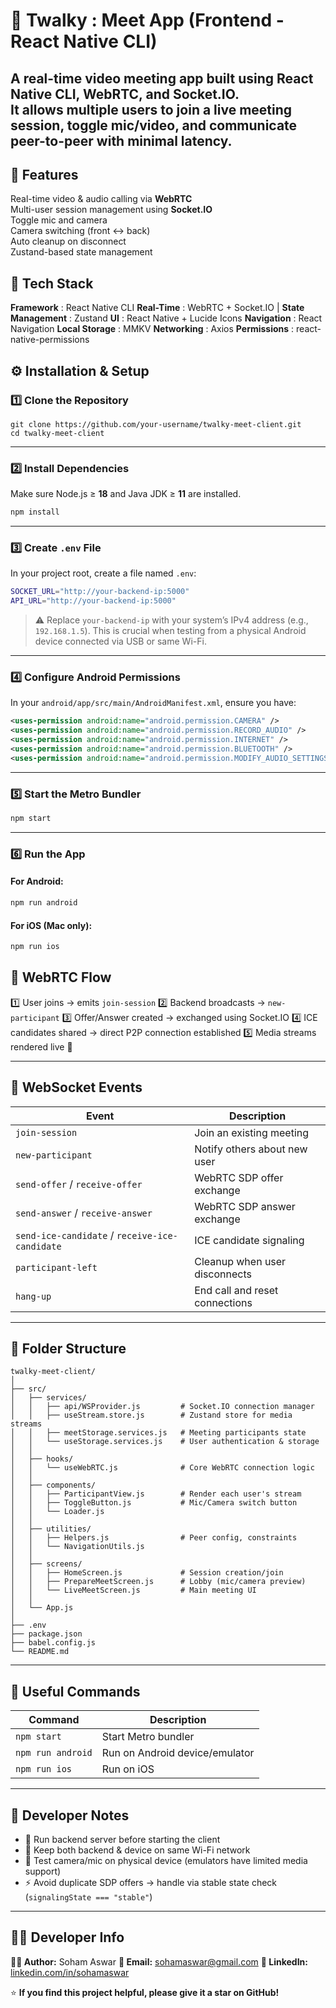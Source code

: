 # 🎥 Twalky : Meet App (Frontend - React Native CLI)

A **real-time video meeting app** built using **React Native CLI**, **WebRTC**, and **Socket.IO**.  
It allows multiple users to join a live meeting session, toggle mic/video, and communicate peer-to-peer with minimal latency.
---

## 🚀 Features

Real-time video & audio calling via **WebRTC**  
Multi-user session management using **Socket.IO**  
Toggle mic and camera  
Camera switching (front ↔ back)  
Auto cleanup on disconnect  
Zustand-based state management  

## 🧩 Tech Stack


 **Framework** : React Native CLI 
 **Real-Time** : WebRTC + Socket.IO |
 **State Management** : Zustand 
 **UI** : React Native + Lucide Icons 
 **Navigation** : React Navigation 
 **Local Storage** : MMKV 
 **Networking** : Axios 
 **Permissions** : react-native-permissions 

## ⚙️ Installation & Setup

### 1️⃣ Clone the Repository
```
git clone https://github.com/your-username/twalky-meet-client.git
cd twalky-meet-client
````

---

### 2️⃣ Install Dependencies

Make sure Node.js ≥ **18** and Java JDK ≥ **11** are installed.

```bash
npm install
```

---

### 3️⃣ Create `.env` File

In your project root, create a file named `.env`:

```bash
SOCKET_URL="http://your-backend-ip:5000"
API_URL="http://your-backend-ip:5000"
```

> ⚠️ Replace `your-backend-ip` with your system’s IPv4 address (e.g., `192.168.1.5`).
> This is crucial when testing from a physical Android device connected via USB or same Wi-Fi.

---

### 4️⃣ Configure Android Permissions

In your `android/app/src/main/AndroidManifest.xml`, ensure you have:

```xml
<uses-permission android:name="android.permission.CAMERA" />
<uses-permission android:name="android.permission.RECORD_AUDIO" />
<uses-permission android:name="android.permission.INTERNET" />
<uses-permission android:name="android.permission.BLUETOOTH" />
<uses-permission android:name="android.permission.MODIFY_AUDIO_SETTINGS" />
```

---

### 5️⃣ Start the Metro Bundler

```bash
npm start
```

---

### 6️⃣ Run the App

#### For Android:

```bash
npm run android
```

#### For iOS (Mac only):

```bash
npm run ios
```


## 🧠 WebRTC Flow

1️⃣ User joins → emits `join-session`
2️⃣ Backend broadcasts → `new-participant`
3️⃣ Offer/Answer created → exchanged using Socket.IO
4️⃣ ICE candidates shared → direct P2P connection established
5️⃣ Media streams rendered live 🎥

---

## 🔌 WebSocket Events

| Event                                          | Description                    |
| ---------------------------------------------- | ------------------------------ |
| `join-session`                                 | Join an existing meeting       |
| `new-participant`                              | Notify others about new user   |
| `send-offer` / `receive-offer`                 | WebRTC SDP offer exchange      |
| `send-answer` / `receive-answer`               | WebRTC SDP answer exchange     |
| `send-ice-candidate` / `receive-ice-candidate` | ICE candidate signaling        |
| `participant-left`                             | Cleanup when user disconnects  |
| `hang-up`                                      | End call and reset connections |

---

## 🧱 Folder Structure

```
twalky-meet-client/
│
├── src/
│   ├── services/
│   │   ├── api/WSProvider.js         # Socket.IO connection manager
│   │   ├── useStream.store.js        # Zustand store for media streams
│   │   ├── meetStorage.services.js   # Meeting participants state
│   │   └── useStorage.services.js    # User authentication & storage
│   │
│   ├── hooks/
│   │   └── useWebRTC.js              # Core WebRTC connection logic
│   │
│   ├── components/
│   │   ├── ParticipantView.js        # Render each user's stream
│   │   ├── ToggleButton.js           # Mic/Camera switch button
│   │   └── Loader.js
│   │
│   ├── utilities/
│   │   ├── Helpers.js                # Peer config, constraints
│   │   └── NavigationUtils.js
│   │
│   ├── screens/
│   │   ├── HomeScreen.js             # Session creation/join
│   │   ├── PrepareMeetScreen.js      # Lobby (mic/camera preview)
│   │   └── LiveMeetScreen.js         # Main meeting UI
│   │
│   └── App.js
│
├── .env
├── package.json
├── babel.config.js
└── README.md
```
---

## 🧰 Useful Commands

| Command           | Description                    |
| ----------------- | ------------------------------ |
| `npm start`       | Start Metro bundler            |
| `npm run android` | Run on Android device/emulator |
| `npm run ios`     | Run on iOS                     |

---

## 🧠 Developer Notes

* 🧩 Run backend server before starting the client
* 📶 Keep both backend & device on same Wi-Fi network
* 🎥 Test camera/mic on physical device (emulators have limited media support)
* ⚡ Avoid duplicate SDP offers → handle via stable state check (`signalingState === "stable"`)
---

## 👩‍💻 Developer Info

**👩‍💻 Author:** Soham Aswar
**📧 Email:** [sohamaswar@gmail.com](mailto:sohamaswar@gmail.com)
**🔗 LinkedIn:** [linkedin.com/in/sohamaswar](https://www.google.com/url?sa=t&rct=j&q=&esrc=s&source=web&cd=&cad=rja&uact=8&ved=2ahUKEwiu_OOsjcyQAxX0YfUHHVMJO7AQFnoECBsQAQ&url=https%3A%2F%2Fin.linkedin.com%2Fin%2Fsoham-aswar-18376b22a%3Ftrk%3Dpublic_profile_browsemap&usg=AOvVaw0ivsKXXKueS298YG0EHdQv&opi=89978449)


⭐ **If you find this project helpful, please give it a star on GitHub!**

